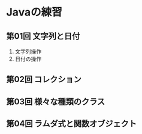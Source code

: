 # Javaの練習

## 第01回 文字列と日付

1. 文字列操作
2. 日付の操作

## 第02回 コレクション

## 第03回 様々な種類のクラス

## 第04回 ラムダ式と関数オブジェクト
